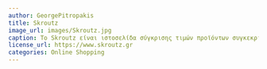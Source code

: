 ```yaml
---
author: GeorgePitropakis
title: Skroutz
image_url: images/Skroutz.jpg
caption: Το Skroutz είναι ιστοσελίδα σύγκρισης τιμών προϊόντων συγκεκριμένων καταστημάτων της ελληνικής αγοράς. Θεωρείται η μεγαλύτερη μηχανή αναζήτησης τιμών προϊόντων στην Ελλάδα.
license_url: https://www.skroutz.gr
categories: Online Shopping
---
```

